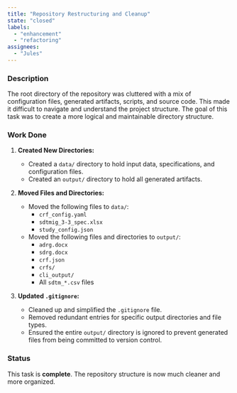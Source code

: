 ```yaml
---
title: "Repository Restructuring and Cleanup"
state: "closed"
labels:
  - "enhancement"
  - "refactoring"
assignees:
  - "Jules"
---
```


### Description

The root directory of the repository was cluttered with a mix of configuration files, generated artifacts, scripts, and source code. This made it difficult to navigate and understand the project structure. The goal of this task was to create a more logical and maintainable directory structure.

### Work Done

1.  **Created New Directories:**
    *   Created a `data/` directory to hold input data, specifications, and configuration files.
    *   Created an `output/` directory to hold all generated artifacts.

2.  **Moved Files and Directories:**
    *   Moved the following files to `data/`:
        *   `crf_config.yaml`
        *   `sdtmig_3-3_spec.xlsx`
        *   `study_config.json`
    *   Moved the following files and directories to `output/`:
        *   `adrg.docx`
        *   `sdrg.docx`
        *   `crf.json`
        *   `crfs/`
        *   `cli_output/`
        *   All `sdtm_*.csv` files

3.  **Updated `.gitignore`:**
    *   Cleaned up and simplified the `.gitignore` file.
    *   Removed redundant entries for specific output directories and file types.
    *   Ensured the entire `output/` directory is ignored to prevent generated files from being committed to version control.

### Status

This task is **complete**. The repository structure is now much cleaner and more organized.
